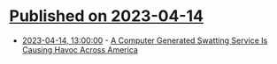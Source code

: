 # [Published on 2023-04-14](index.md)

* [2023-04-14, 13:00:00](https://yro.slashdot.org/story/23/04/14/0213221/a-computer-generated-swatting-service-is-causing-havoc-across-america?utm_source=rss1.0mainlinkanon&utm_medium=feed) - [A Computer Generated Swatting Service Is Causing Havoc Across America](https://yro.slashdot.org/story/23/04/14/0213221/a-computer-generated-swatting-service-is-causing-havoc-across-america?utm_source=rss1.0mainlinkanon&utm_medium=feed)
